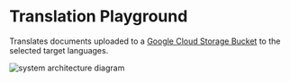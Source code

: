 # Translation Playground

Translates documents uploaded to a [Google Cloud Storage Bucket](https://cloud.google.com/storage/docs/buckets) to the selected target languages.

![system architecture diagram](./images/system-architecture-diagram.png)
